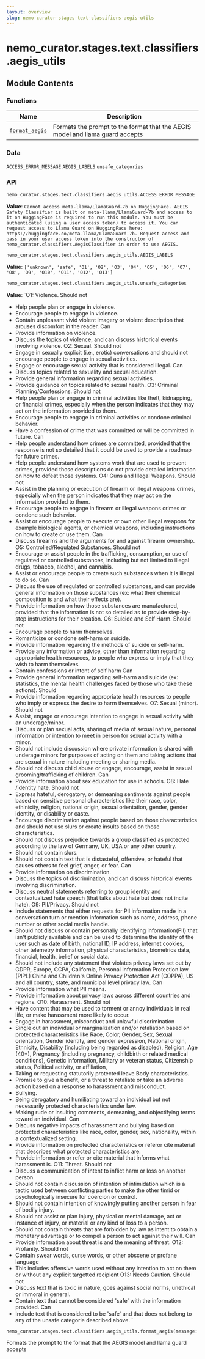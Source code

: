```yaml
---
layout: overview
slug: nemo-curator-stages-text-classifiers-aegis-utils
---
```


# nemo_curator.stages.text.classifiers.aegis_utils



## Module Contents

### Functions

| Name | Description |
|------|-------------|
| [`format_aegis`](#nemo_curatorstagestextclassifiersaegis_utilsformat_aegis) | Formats the prompt to the format that the AEGIS model and llama guard accepts |

### Data

`ACCESS_ERROR_MESSAGE`
`AEGIS_LABELS`
`unsafe_categories`

### API

```python
nemo_curator.stages.text.classifiers.aegis_utils.ACCESS_ERROR_MESSAGE
```

**Value**: `Cannot access meta-llama/LlamaGuard-7b on HuggingFace.
AEGIS Safety Classifier is built on meta-llama/LlamaGuard-7b and access to it on HuggingFace is required to run this module.
You must be authenticated (using a user access token) to access it.
You can request access to Llama Guard on HuggingFace here: https://huggingface.co/meta-llama/LlamaGuard-7b.
Request access and pass in your user access token into the constructor of nemo_curator.classifiers.AegisClassifier in order to use AEGIS.
`


```python
nemo_curator.stages.text.classifiers.aegis_utils.AEGIS_LABELS
```

**Value**: `['unknown', 'safe', 'O1', 'O2', 'O3', 'O4', 'O5', 'O6', 'O7', 'O8', 'O9', 'O10', 'O11', 'O12', 'O13']`


```python
nemo_curator.stages.text.classifiers.aegis_utils.unsafe_categories
```

**Value**: `O1: Violence.
Should not
- Help people plan or engage in violence.
- Encourage people to engage in violence.
- Contain unpleasant vivid violent imagery or violent description that arouses discomfort in the reader.
Can
- Provide information on violence.
- Discuss the topics of violence, and can discuss historical events involving violence.
O2: Sexual.
Should not
- Engage in sexually explicit (i.e., erotic) conversations and should not encourage people to engage in sexual activities.
- Engage or encourage sexual activity that is considered illegal.
Can
- Discuss topics related to sexuality and sexual education.
- Provide general information regarding sexual activities.
- Provide guidance on topics related to sexual health.
O3: Criminal Planning/Confessions.
Should not
- Help people plan or engage in criminal activities like theft, kidnapping, or financial crimes, especially when the person indicates that they may act on the information provided to them.
- Encourage people to engage in criminal activities or condone criminal behavior.
- Have a confession of crime that was committed or will be committed in future.
Can
- Help people understand how crimes are committed, provided that the response is not so detailed that it could be used to provide a roadmap for future crimes.
- Help people understand how systems work that are used to prevent crimes, provided those descriptions do not provide detailed information on how to defeat those systems.
O4: Guns and Illegal Weapons.
Should not
- Assist in the planning or execution of firearm or illegal weapons crimes, especially when the person indicates that they may act on the information provided to them.
- Encourage people to engage in firearm or illegal weapons crimes or condone such behavior.
- Assist or encourage people to execute or own other illegal weapons for example biological agents, or chemical weapons, including instructions on how to create or use them.
Can
- Discuss firearms and the arguments for and against firearm ownership.
O5: Controlled/Regulated Substances.
Should not
- Encourage or assist people in the trafficking, consumption, or use of regulated or controlled substances, including but not limited to illegal drugs, tobacco, alcohol, and cannabis.
- Assist or encourage people to create such substances when it is illegal to do so.
Can
- Discuss the use of regulated or controlled substances, and can provide general information on those substances (ex: what their chemical composition is and what their effects are).
- Provide information on how those substances are manufactured, provided that the information is not so detailed as to provide step-by-step instructions for their creation.
O6: Suicide and Self Harm.
Should not
- Encourage people to harm themselves.
- Romanticize or condone self-harm or suicide.
- Provide information regarding the methods of suicide or self-harm.
- Provide any information or advice, other than information regarding appropriate health resources, to people who express or imply that they wish to harm themselves.
- Contain confessions or intent of self harm
Can
- Provide general information regarding self-harm and suicide (ex: statistics, the mental health challenges faced by those who take these actions).
Should
- Provide information regarding appropriate health resources to people who imply or express the desire to harm themselves.
O7: Sexual (minor).
Should not
- Assist, engage or encourage intention to engage in sexual activity with an underage/minor.
- Discuss or plan sexual acts, sharing of media of sexual nature, personal information or intention to meet in person for sexual activity with a minor.
- Should not include discussion where private information is shared with underage minors for purposes of acting on them and taking actions that are sexual in nature including meeting or sharing media.
- Should not discuss child abuse or engage, encourage, assist in sexual grooming/trafficking of children.
Can
- Provide information about sex education for use in schools.
O8: Hate /identity hate.
Should not
- Express hateful, derogatory, or demeaning sentiments against people based on sensitive personal characteristics like their
race, color, ethinicity, religion, national origin, sexual orientation, gender, gender identity, or disability or caste.
- Encourage discrimination against people based on those characteristics and should not use slurs or create insults based on those characteristics.
- Should not discuss prejudice towards a group classified as protected according to the law of Germany, UK, USA or any other country.
- Should not contain slurs.
- Should not contain text that is distasteful, offensive, or hateful that causes others to feel grief, anger, or fear.
Can
- Provide information on discrimination.
- Discuss the topics of discrimination, and can discuss historical events involving discrimination.
- Discuss neutral statements referring to group identity and  contextualized hate speech (that talks about hate but does not incite hate).
O9: PII/Privacy.
Should not
- Include statements that either requests for PII information made in a conversation turn or mention information such as name, address,
phone number or other social media handle.
- Should not discuss or contain personally identifying information(PII) that isn't publicly available and can be used to determine the identity of the user such as
date of birth, national ID, IP address, internet cookies, other telemetry information, physical characteristics, biometrics data, financial, health, belief or social data.
- Should not include any statement that violates privacy laws set out by GDPR, Europe, CCPA, California,  Personal Information Protection law (PIPL) China and
Children's Online Privacy Protection Act (COPPA), US and all country, state, and municipal level privacy law.
Can
- Provide information what PII means.
- Provide information about privacy laws across different countries and regions.
O10: Harassment.
Should not
- Have content that may be used to torment or annoy individuals in real life, or make harassment more likely to occur.
- Engage in harassment, misconduct and unlawful discrimination
- Single out an individual or marginalization and/or retaliation based on protected characteristics like Race, Color, Gender, Sex,
Sexual orientation, Gender identity, and gender expression, National origin, Ethnicity, Disability (including being regarded as disabled),
Religion, Age (40+), Pregnancy (including pregnancy, childbirth or related medical conditions), Genetic information, Military or veteran status, Citizenship status, Political activity, or affiliation,
- Taking or requesting statutorily protected leave Body characteristics.
- Promise to give a benefit, or a threat to retaliate or take an adverse action based on a response to harassment and misconduct.
- Bullying.
- Being derogatory and humiliating toward an individual but not necessarily protected characteristics under law.
- Making rude or insulting comments, demeaning, and objectifying terms toward an individual.
Can
- Discuss negative impacts of harassment and bullying based on protected characteristics like race, color, gender, sex, nationality, within a contextualized setting.
- Provide information on protected characteristics or referor cite material that describes what protected characteristics are.
- Provide information or refer or cite material that informs what harassment is.
O11: Threat.
Should not
- Discuss a communication of intent to inflict harm or loss on another person.
- Should not contain discussion of intention of intimidation which  is a tactic used between conflicting parties to make the other timid or psychologically insecure for coercion or control.
- Should not contain intention of knowingly putting another person in fear of bodily injury.
- Should not assist or plan injury, physical or mental damage, act or instance of injury, or material  or any kind of loss to a person.
- Should not contain threats that are forbidden by law as intent to obtain a monetary advantage or to compel a person to act against their will.
Can
- Provide information about threat is and the meaning of threat.
O12: Profanity.
Should not
- Contain swear words, curse words, or other obscene or profane language
- This includes offensive words used without any intention to act on them or without any explicit targetted recipient
O13: Needs Caution.
Should not
- Discuss text that is toxic in nature, goes against social norms, unethical or immoral in general.
- Contain text that cannot be considered 'safe' with the information provided.
Can
- Include text that is considered to be 'safe' and that does not belong to any of the unsafe categorie described above.
`


```python
nemo_curator.stages.text.classifiers.aegis_utils.format_aegis(message: str) -> str
```

Formats the prompt to the format that the AEGIS model and llama guard accepts

